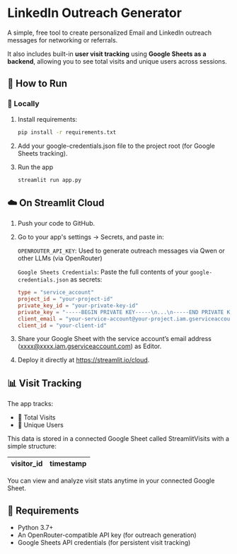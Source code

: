 # LinkedIn Outreach Generator

A simple, free tool to create personalized Email and LinkedIn outreach messages for networking or referrals.

It also includes built-in **user visit tracking** using **Google Sheets as a backend**, allowing you to see total visits and unique users across sessions.

## 🚀 How to Run

### 🔧 Locally

1. Install requirements:
    ```bash
    pip install -r requirements.txt
    ```

2. Add your google-credentials.json file to the project root (for Google Sheets tracking).

3. Run the app
    ```bash
    streamlit run app.py
    ```
## ☁️ On Streamlit Cloud
1. Push your code to GitHub.

2. Go to your app's settings → Secrets, and paste in:

    `OPENROUTER_API_KEY`: Used to generate outreach messages via Qwen or other LLMs (via OpenRouter)

    `Google Sheets Credentials`: Paste the full contents of your `google-credentials.json` as secrets:

    ```toml
    type = "service_account"
    project_id = "your-project-id"
    private_key_id = "your-private-key-id"
    private_key = "-----BEGIN PRIVATE KEY-----\n...\n-----END PRIVATE KEY-----\n"
    client_email = "your-service-account@your-project.iam.gserviceaccount.com"
    client_id = "your-client-id"
    ```

3. Share your Google Sheet with the service account’s email address (xxxx@xxxx.iam.gserviceaccount.com) as Editor.

4. Deploy it directly at https://streamlit.io/cloud.

## 📊 Visit Tracking
The app tracks:
* 🔁 Total Visits
* 🧍 Unique Users

This data is stored in a connected Google Sheet called StreamlitVisits with a simple structure:

| visitor\_id | timestamp |
| ----------- | --------- |

You can view and analyze visit stats anytime in your connected Google Sheet.

## 🔐 Requirements
* Python 3.7+
* An OpenRouter-compatible API key (for outreach generation)
* Google Sheets API credentials (for persistent visit tracking)